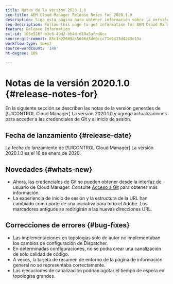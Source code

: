 ```yaml
---
title: Notas de la versión 2020.1.0
seo-title: AEM Cloud Manager Release Notes for 2020.1.0
description: Siga esta página para obtener información sobre la versión 2020.1.0 de Cloud Manager
seo-description: Follow this page to get information for AEM Cloud Manager Release 2020.1.0
feature: Release Information
exl-id: 105e526f-b3c6-49d2-bb4d-d19a5afad6cc
source-git-commit: 85c1e22609dc5646d3de0ccc71e9423d4243e13a
workflow-type: tm+mt
source-wordcount: '148'
ht-degree: 10%

---
```


# Notas de la versión 2020.1.0 {#release-notes-for}

En la siguiente sección se describen las notas de la versión generales de [!UICONTROL Cloud Manager] La versión 2020.1.0 y agrega actualizaciones para acceder a las credenciales de Git y al inicio de sesión.

## Fecha de lanzamiento {#release-date}

La fecha de lanzamiento de [!UICONTROL Cloud Manager] La versión 2020.1.0 es el 16 de enero de 2020.

## Novedades {#whats-new}

* Ahora, las credenciales de Git se pueden obtener desde la interfaz de usuario de Cloud Manager. Consulte [Acceso a Git](/help/managing-code/managing-repositories.md) para obtener más información.
* La experiencia de inicio de sesión y la estructura de la URL han cambiado como parte de una iniciativa para todo el Adobe. Los marcadores antiguos se redirigirán a las nuevas direcciones URL.


## Correcciones de errores {#bug-fixes}

* Las implementaciones en topologías solo de autor no implementaban los cambios de configuración de Dispatcher.
* En determinadas configuraciones, no se podía crear una canalización de solo calidad de código.
* A veces, la tarjeta de resumen de entorno de la página de información general no se representaba correctamente.
* Las ejecuciones de canalización podrían agotar el tiempo de espera en topologías grandes.
